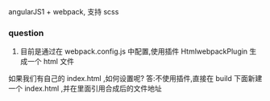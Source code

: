 angularJS1 + webpack, 支持 scss

### question

1. 目前是通过在 webpack.config.js 中配置,使用插件 HtmlwebpackPlugin 生成一个 html 文件

如果我们有自己的 index.html ,如何设置呢?
答:不使用插件,直接在 build 下面新建一个 index.html ,并在里面引用合成后的文件地址